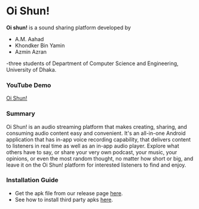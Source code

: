 
# Oi Shun!
**Oi shun!** is a sound sharing platform developed by
* A.M. Aahad
* Khondker Bin Yamin
* Azmin Azran

-three students of Department of Computer Science and Engineering, University of Dhaka.

### YouTube Demo
[Oi Shun!](https://youtu.be/W5Rfnb3ul64)

### Summary
Oi Shun! is an audio streaming platform that makes creating, sharing, and consuming audio content easy and convenient. It's an all-in-one Android application that has in-app voice recording capability, that delivers content to listeners in real time as well as an in-app audio player. Explore what others have to say, or share your very own podcast, your music, your opinions, or even the most random thought, no matter how short or big, and leave it on the Oi Shun! platform for interested listeners to find and enjoy.

### Installation Guide
- Get the apk file from our release page [here](https://github.com/Viper4717/Oi-Shun/releases/tag/v1.0-beta).
- See how to install third party apks [here](https://www.wikihow.tech/Install-APK-Files-on-Android).
